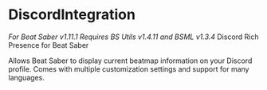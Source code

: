 # DiscordIntegration
_For Beat Saber v1.11.1_
_Requires BS Utils v1.4.11 and BSML v1.3.4_
Discord Rich Presence for Beat Saber

Allows Beat Saber to display current beatmap information on your Discord profile. Comes with multiple customization settings and support for many languages.
